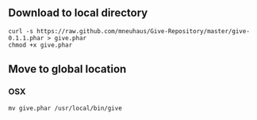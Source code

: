 ## Download to local directory
```
curl -s https://raw.github.com/mneuhaus/Give-Repository/master/give-0.1.1.phar > give.phar
chmod +x give.phar
```

## Move to global location

### OSX
```
mv give.phar /usr/local/bin/give
```